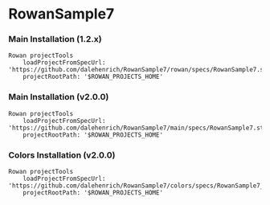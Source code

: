 # RowanSample7
### Main Installation (1.2.x)
```smalltalk
Rowan projectTools
	loadProjectFromSpecUrl: 'https://github.com/dalehenrich/RowanSample7/rowan/specs/RowanSample7.ston'
	projectRootPath: '$ROWAN_PROJECTS_HOME'
```
### Main Installation (v2.0.0)
```smalltalk
Rowan projectTools
	loadProjectFromSpecUrl: 'https://github.com/dalehenrich/RowanSample7/main/specs/RowanSample7.ston'
	projectRootPath: '$ROWAN_PROJECTS_HOME'
```
### Colors Installation (v2.0.0)
```smalltalk
Rowan projectTools
	loadProjectFromSpecUrl: 'https://github.com/dalehenrich/RowanSample7/colors/specs/RowanSample7_colors.ston'
	projectRootPath: '$ROWAN_PROJECTS_HOME'
```

